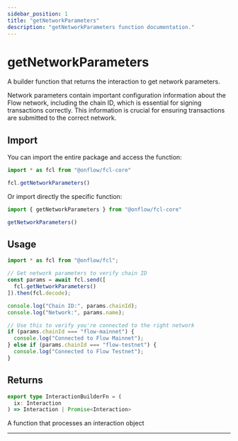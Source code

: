 ```yaml
---
sidebar_position: 1
title: "getNetworkParameters"
description: "getNetworkParameters function documentation."
---
```


<!-- THIS DOCUMENT IS AUTO-GENERATED FROM [onflow/fcl-core/../sdk/src/build/build-get-network-parameters.ts](https://github.com/onflow/fcl-js/tree/master/packages/fcl-core/../sdk/src/build/build-get-network-parameters.ts). DO NOT EDIT MANUALLY -->

# getNetworkParameters

A builder function that returns the interaction to get network parameters.

Network parameters contain important configuration information about the Flow network,
including the chain ID, which is essential for signing transactions correctly.
This information is crucial for ensuring transactions are submitted to the correct network.

## Import

You can import the entire package and access the function:

```typescript
import * as fcl from "@onflow/fcl-core"

fcl.getNetworkParameters()
```

Or import directly the specific function:

```typescript
import { getNetworkParameters } from "@onflow/fcl-core"

getNetworkParameters()
```

## Usage

```typescript
import * as fcl from "@onflow/fcl";

// Get network parameters to verify chain ID
const params = await fcl.send([
  fcl.getNetworkParameters()
]).then(fcl.decode);

console.log("Chain ID:", params.chainId);
console.log("Network:", params.name);

// Use this to verify you're connected to the right network
if (params.chainId === "flow-mainnet") {
  console.log("Connected to Flow Mainnet");
} else if (params.chainId === "flow-testnet") {
  console.log("Connected to Flow Testnet");
}
```


## Returns

```typescript
export type InteractionBuilderFn = (
  ix: Interaction
) => Interaction | Promise<Interaction>
```


A function that processes an interaction object

---